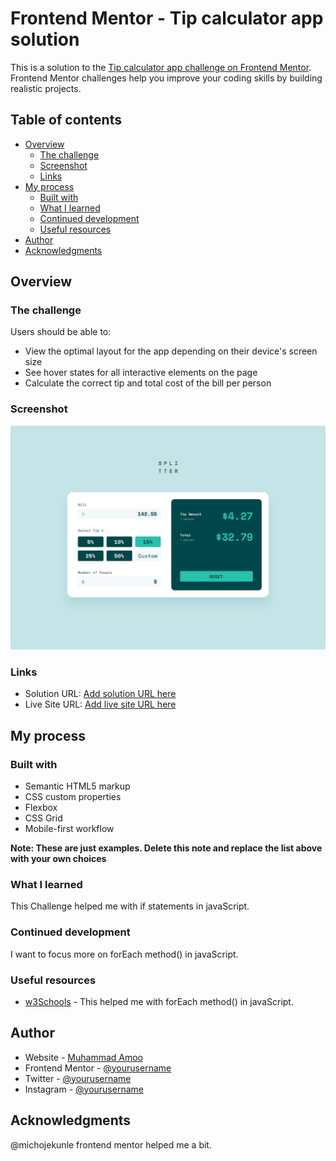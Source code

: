 # Frontend Mentor - Tip calculator app solution

This is a solution to the [Tip calculator app challenge on Frontend Mentor](https://www.frontendmentor.io/challenges/tip-calculator-app-ugJNGbJUX). Frontend Mentor challenges help you improve your coding skills by building realistic projects.

## Table of contents

- [Overview](#overview)
  - [The challenge](#the-challenge)
  - [Screenshot](#screenshot)
  - [Links](#links)
- [My process](#my-process)
  - [Built with](#built-with)
  - [What I learned](#what-i-learned)
  - [Continued development](#continued-development)
  - [Useful resources](#useful-resources)
- [Author](#author)
- [Acknowledgments](#acknowledgments)

## Overview

### The challenge

Users should be able to:

- View the optimal layout for the app depending on their device's screen size
- See hover states for all interactive elements on the page
- Calculate the correct tip and total cost of the bill per person

### Screenshot

![](./screenshot.jpg)

### Links

- Solution URL: [Add solution URL here](https://your-solution-url.com)
- Live Site URL: [Add live site URL here](https://your-live-site-url.com)

## My process

### Built with

- Semantic HTML5 markup
- CSS custom properties
- Flexbox
- CSS Grid
- Mobile-first workflow

**Note: These are just examples. Delete this note and replace the list above with your own choices**

### What I learned

This Challenge helped me with if statements in javaScript.

### Continued development

I want to focus more on forEach method() in javaScript.

### Useful resources

- [w3Schools](https://www.w3schools.com/jsref/jsref_foreach.asp) - This helped me with forEach method() in javaScript.

## Author

- Website - [Muhammad Amoo](https://druxamb.github.io/DruxAMB-Portfolio/)
- Frontend Mentor - [@yourusername](https://www.frontendmentor.io/profile/DruxAMB)
- Twitter - [@yourusername](https://www.twitter.com/DruxAMB)
- Instagram - [@yourusername](https://www.instagram.com/druxamb)

## Acknowledgments

@michojekunle frontend mentor helped me a bit.